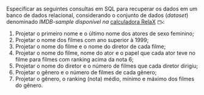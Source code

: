 <td style="width: 100%; text-align: justify; padding: 10px 20px 40px 20px;">
<p>Especificar as seguintes consultas em SQL para recuperar os dados em um banco de dados relacional, considerando o conjunto de dados (<em>dataset</em>) denominado <em>IMDB-sample disponível na </em><a href="http://verde.icei.pucminas.br" class="external" target="_blank" rel="noreferrer noopener"><span>calculadora RelaX</span><span class="external_link_icon" style="margin-inline-start: 5px; display: inline-block; text-indent: initial; " role="presentation"><svg viewBox="0 0 1920 1920" version="1.1" xmlns="http://www.w3.org/2000/svg" style="width:1em; height:1em; vertical-align:middle; fill:currentColor">
    <path d="M1226.66667,267 C1314.88,267 1386.66667,338.786667 1386.66667,427 L1386.66667,427 L1386.66667,853.666667 L1280,853.666667 L1280,693.666667 L106.666667,693.666667 L106.666667,1493.66667 C106.666667,1523 130.56,1547 160,1547 L160,1547 L1226.66667,1547 C1256.10667,1547 1280,1523 1280,1493.66667 L1280,1493.66667 L1280,1280.33333 L1386.66667,1280.33333 L1386.66667,1493.66667 C1386.66667,1581.88 1314.88,1653.66667 1226.66667,1653.66667 L1226.66667,1653.66667 L160,1653.66667 C71.7866667,1653.66667 0,1581.88 0,1493.66667 L0,1493.66667 L0,427 C0,338.786667 71.7866667,267 160,267 L160,267 Z M1584.37333,709.293333 L1904.37333,1029.29333 C1925.17333,1050.09333 1925.17333,1083.90667 1904.37333,1104.70667 L1904.37333,1104.70667 L1584.37333,1424.70667 L1508.96,1349.29333 L1737.86667,1120.38667 L906.613333,1120.38667 L906.613333,1013.72 L1737.86667,1013.72 L1508.96,784.706667 L1584.37333,709.293333 Z M1226.66667,373.666667 L160,373.666667 C130.56,373.666667 106.666667,397.666667 106.666667,427 L106.666667,427 L106.666667,587 L1280,587 L1280,427 C1280,397.666667 1256.10667,373.666667 1226.66667,373.666667 L1226.66667,373.666667 Z" stroke="none" stroke-width="1" fill-rule="evenodd"></path>
</svg>
<span class="screenreader-only"></span></span></a>:</p>
<ol>
<li>Projetar o primeiro nome e o último nome dos atores de sexo feminino;</li>
<li>Projetar o nome dos filmes com ano superior à 1999;</li>
<li>Projetar o nome do filme e o nome do diretor de cada filme;</li>
<li>Projetar o nome do filme, nome do ator e o papel que cada ator teve no filme para filmes com ranking acima da nota 6;</li>
<li>Projetar o nome do diretor e o número de filmes que cada diretor dirigiu;</li>
<li>Projetar o gênero e o número de filmes de cada gênero;&nbsp;</li>
<li>Projetar o gênero, o ranking (nota) médio, mínimo e máximo dos filmes do gênero.</li>
</ol>
</td>